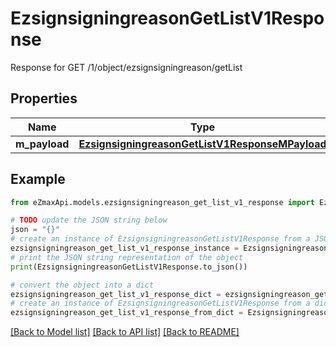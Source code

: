 # EzsignsigningreasonGetListV1Response

Response for GET /1/object/ezsignsigningreason/getList

## Properties

Name | Type | Description | Notes
------------ | ------------- | ------------- | -------------
**m_payload** | [**EzsignsigningreasonGetListV1ResponseMPayload**](EzsignsigningreasonGetListV1ResponseMPayload.md) |  | 

## Example

```python
from eZmaxApi.models.ezsignsigningreason_get_list_v1_response import EzsignsigningreasonGetListV1Response

# TODO update the JSON string below
json = "{}"
# create an instance of EzsignsigningreasonGetListV1Response from a JSON string
ezsignsigningreason_get_list_v1_response_instance = EzsignsigningreasonGetListV1Response.from_json(json)
# print the JSON string representation of the object
print(EzsignsigningreasonGetListV1Response.to_json())

# convert the object into a dict
ezsignsigningreason_get_list_v1_response_dict = ezsignsigningreason_get_list_v1_response_instance.to_dict()
# create an instance of EzsignsigningreasonGetListV1Response from a dict
ezsignsigningreason_get_list_v1_response_from_dict = EzsignsigningreasonGetListV1Response.from_dict(ezsignsigningreason_get_list_v1_response_dict)
```
[[Back to Model list]](../README.md#documentation-for-models) [[Back to API list]](../README.md#documentation-for-api-endpoints) [[Back to README]](../README.md)


